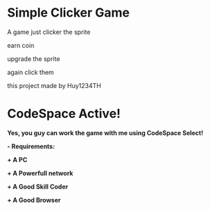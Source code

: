 # Simple Clicker Game
A game just clicker the sprite

earn coin

upgrade the sprite

again click them

this project made by Huy1234TH

# CodeSpace Active!
**Yes, you guy can work the game with me using CodeSpace Select!**

**- Requirements:**

**+ A PC**

**+ A Powerfull network**

**+ A Good Skill Coder**

**+ A Good Browser**
